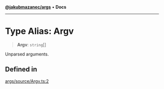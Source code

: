 [**@jakubmazanec/args**](../README.md) • **Docs**

---

# Type Alias: Argv

> **Argv**: `string`[]

Unparsed arguments.

## Defined in

[args/source/Argv.ts:2](https://github.com/jakubmazanec/tools/blob/d628f137f5fc7b1bea261e1e59d468d8339ed884/packages/args/source/Argv.ts#L2)
